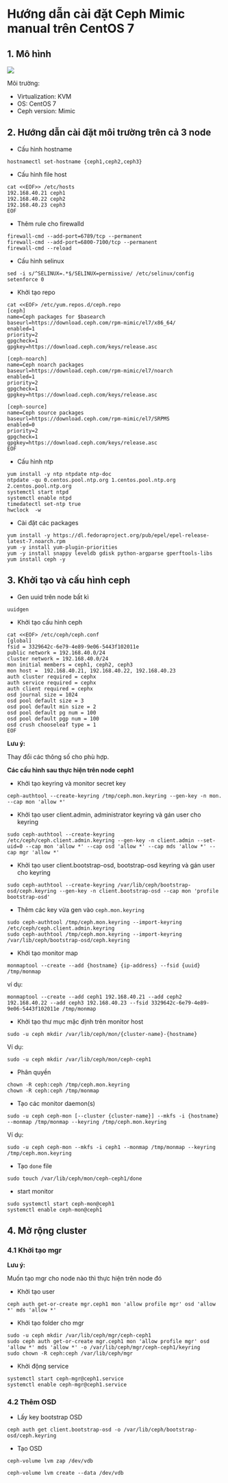 # Hướng dẫn cài đặt Ceph Mimic manual trên CentOS 7

## 1. Mô hình

<img src="https://i.imgur.com/MPP1G4l.png">

Môi trường:

- Virtualization: KVM
- OS: CentOS 7
- Ceph version: Mimic

## 2. Hướng dẫn cài đặt môi trường trên cả 3 node

- Cấu hình hostname

`hostnamectl set-hostname {ceph1,ceph2,ceph3}`

- Cấu hình file host

```
cat <<EOF>> /etc/hosts
192.168.40.21 ceph1
192.168.40.22 ceph2
192.168.40.23 ceph3
EOF
```

- Thêm rule cho firewalld

```
firewall-cmd --add-port=6789/tcp --permanent
firewall-cmd --add-port=6800-7100/tcp --permanent
firewall-cmd --reload  
```

- Cấu hình selinux

```
sed -i s/^SELINUX=.*$/SELINUX=permissive/ /etc/selinux/config
setenforce 0
```

- Khởi tạo repo

```
cat <<EOF> /etc/yum.repos.d/ceph.repo
[ceph]
name=Ceph packages for $basearch
baseurl=https://download.ceph.com/rpm-mimic/el7/x86_64/
enabled=1
priority=2
gpgcheck=1
gpgkey=https://download.ceph.com/keys/release.asc

[ceph-noarch]
name=Ceph noarch packages
baseurl=https://download.ceph.com/rpm-mimic/el7/noarch
enabled=1
priority=2
gpgcheck=1
gpgkey=https://download.ceph.com/keys/release.asc

[ceph-source]
name=Ceph source packages
baseurl=https://download.ceph.com/rpm-mimic/el7/SRPMS
enabled=0
priority=2
gpgcheck=1
gpgkey=https://download.ceph.com/keys/release.asc
EOF
```

- Cấu hình ntp

```
yum install -y ntp ntpdate ntp-doc
ntpdate -qu 0.centos.pool.ntp.org 1.centos.pool.ntp.org 2.centos.pool.ntp.org
systemctl start ntpd
systemctl enable ntpd
timedatectl set-ntp true
hwclock  -w
```

- Cài đặt các packages

```
yum install -y https://dl.fedoraproject.org/pub/epel/epel-release-latest-7.noarch.rpm
yum -y install yum-plugin-priorities
yum -y install snappy leveldb gdisk python-argparse gperftools-libs
yum install ceph -y
```

## 3. Khởi tạo và cấu hình ceph

- Gen uuid trên node bất kì

`uuidgen`

- Khởi tạo cấu hình ceph

```
cat <<EOF> /etc/ceph/ceph.conf
[global]
fsid = 3329642c-6e79-4e89-9e06-5443f102011e
public network = 192.168.40.0/24
cluster network = 192.168.40.0/24
mon initial members = ceph1, ceph2, ceph3
mon host =  192.168.40.21, 192.168.40.22, 192.168.40.23
auth cluster required = cephx
auth service required = cephx
auth client required = cephx
osd journal size = 1024
osd pool default size = 3
osd pool default min size = 2
osd pool default pg num = 100
osd pool default pgp num = 100
osd crush chooseleaf type = 1
EOF
```

**Lưu ý:**

Thay đổi các thông số cho phù hợp.

**Các cấu hình sau thực hiện trên node ceph1**

- Khởi tạo keyring và monitor secret key

`ceph-authtool --create-keyring /tmp/ceph.mon.keyring --gen-key -n mon. --cap mon 'allow *'`

- Khởi tạo user client.admin, administrator keyring và gán user cho keyring

`sudo ceph-authtool --create-keyring /etc/ceph/ceph.client.admin.keyring --gen-key -n client.admin --set-uid=0 --cap mon 'allow *' --cap osd 'allow *' --cap mds 'allow *' --cap mgr 'allow *'`

- Khởi tạo user client.bootstrap-osd, bootstrap-osd keyring và gán user cho keyring

`sudo ceph-authtool --create-keyring /var/lib/ceph/bootstrap-osd/ceph.keyring --gen-key -n client.bootstrap-osd --cap mon 'profile bootstrap-osd'`

- Thêm các key vừa gen vào `ceph.mon.keyring`

```
sudo ceph-authtool /tmp/ceph.mon.keyring --import-keyring /etc/ceph/ceph.client.admin.keyring
sudo ceph-authtool /tmp/ceph.mon.keyring --import-keyring /var/lib/ceph/bootstrap-osd/ceph.keyring
```

- Khởi tạo monitor map

`monmaptool --create --add {hostname} {ip-address} --fsid {uuid} /tmp/monmap`

ví dụ:

`monmaptool --create --add ceph1 192.168.40.21 --add ceph2 192.168.40.22 --add ceph3 192.168.40.23 --fsid 3329642c-6e79-4e89-9e06-5443f102011e /tmp/monmap`

- Khởi tạo thư mục mặc định trên monitor host

`sudo -u ceph mkdir /var/lib/ceph/mon/{cluster-name}-{hostname}`

Ví dụ:

`sudo -u ceph mkdir /var/lib/ceph/mon/ceph-ceph1`

- Phân quyền

```
chown -R ceph:ceph /tmp/ceph.mon.keyring
chown -R ceph:ceph /tmp/monmap
```

- Tạo các monitor daemon(s)

`sudo -u ceph ceph-mon [--cluster {cluster-name}] --mkfs -i {hostname} --monmap /tmp/monmap --keyring /tmp/ceph.mon.keyring`

Ví dụ:

`sudo -u ceph ceph-mon --mkfs -i ceph1 --monmap /tmp/monmap --keyring /tmp/ceph.mon.keyring`

- Tạo `done` file

`sudo touch /var/lib/ceph/mon/ceph-ceph1/done`

- start monitor

```
sudo systemctl start ceph-mon@ceph1
systemctl enable ceph-mon@ceph1
```

## 4. Mở rộng cluster

### 4.1 Khởi tạo mgr

**Lưu ý:**

Muốn tạo mgr cho node nào thì thực hiện trên node đó

- Khởi tạo user

`ceph auth get-or-create mgr.ceph1 mon 'allow profile mgr' osd 'allow *' mds 'allow *'`

- Khởi tạo folder cho mgr

```
sudo -u ceph mkdir /var/lib/ceph/mgr/ceph-ceph1
sudo ceph auth get-or-create mgr.ceph1 mon 'allow profile mgr' osd 'allow *' mds 'allow *' -o /var/lib/ceph/mgr/ceph-ceph1/keyring
sudo chown -R ceph:ceph /var/lib/ceph/mgr
```

- Khởi động service

```
systemctl start ceph-mgr@ceph1.service
systemctl enable ceph-mgr@ceph1.service
```

### 4.2 Thêm OSD

- Lấy key bootstrap OSD

`ceph auth get client.bootstrap-osd -o /var/lib/ceph/bootstrap-osd/ceph.keyring`

- Tạo OSD

```
ceph-volume lvm zap /dev/vdb

ceph-volume lvm create --data /dev/vdb
```
